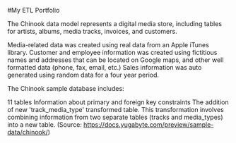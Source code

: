 #My ETL Portfolio

The Chinook data model represents a digital media store, including tables for artists, albums, media tracks, invoices, and customers.

Media-related data was created using real data from an Apple iTunes library. Customer and employee information was created using fictitious names and addresses that can be located on Google maps, and other well formatted data (phone, fax, email, etc.) Sales information was auto generated using random data for a four year period.

The Chinook sample database includes:

11 tables
Information about primary and foreign key constraints
The addition of new 'track_media_type' transformed table. This transformation involves combining information from two separate tables (tracks and media_types) into a new table.
(Source: https://docs.yugabyte.com/preview/sample-data/chinook/)

